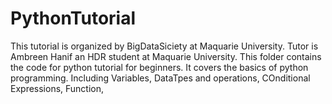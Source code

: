 # PythonTutorial
This tutorial is organized by BigDataSiciety at Maquarie University. 
Tutor is Ambreen Hanif an HDR student at Maquarie University.
This folder contains the code for python tutorial for beginners. 
It covers the basics of python programming. 
Including Variables, DataTpes and operations, COnditional Expressions, Function,

